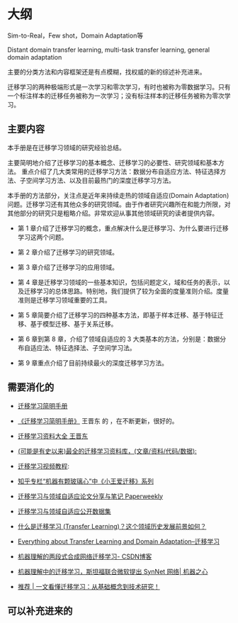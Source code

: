 
# 大纲



Sim-to-Real，Few shot，Domain Adaptation等

Distant domain transfer learning, multi-task transfer learning, general domain adaptation


主要的分类方法和内容框架还是有点模糊，找权威的新的综述补充进来。



迁移学习的两种极端形式是一次学习和零次学习，有时也被称为零数据学习。只有一个标注样本的迁移任务被称为一次学习；没有标注样本的迁移任务被称为零次学习。




## 主要内容


本手册是在迁移学习领域的研究经验总结。


主要简明地介绍了迁移学习的基本概念、迁移学习的必要性、研究领域和基本方法。
重点介绍了几大类常用的迁移学习方法：数据分布自适应方法、特征选择方法、子空间学习方法、以及目前最热门的深度迁移学习方法。


本手册的方法部分，关注点是近年来持续走热的领域自适应(Domain Adaptation)问题。迁移学习还有其他众多的研究领域。由于作者研究兴趣所在和能力所限，对其他部分的研究只是粗略介绍。非常欢迎从事其他领域研究的读者提供内容。


- 第 1 章介绍了迁移学习的概念，重点解决什么是迁移学习、为什么要进行迁移学习这两个问题。
- 第 2 章介绍了迁移学习的研究领域。
- 第 3 章介绍了迁移学习的应用领域。
- 第 4 章是迁移学习领域的一些基本知识，包括问题定义，域和任务的表示，以及迁移学习的总体思路。特别地，我们提供了较为全面的度量准则介绍。度量准则是迁移学习领域重要的工具。



- 第 5 章简要介绍了迁移学习的四种基本方法，即基于样本迁移、基于特征迁移、基于模型迁移、基于关系迁移。
- 第 6 章到第 8 章，介绍了领域自适应的 3 大类基本的方法，分别是：数据分布自适应法、特征选择法、子空间学习法。


- 第 9 章重点介绍了目前持续最火的深度迁移学习方法。



## 需要消化的

- [迁移学习简明手册](http://jd92.wang/assets/files/transfer_learning_tutorial_wjd.pdf)

- [《迁移学习简明手册》](http://tutorial.transferlearning.xyz/)  王晋东 的 ，在不断更新，很好的。
- [迁移学习资料大全 王晋东](https://github.com/jindongwang/transferlearning)
- [(可能是有史以来)最全的迁移学习资料库，(文章/资料/代码/数据):](https://github.com/jindongwang/transferlearning)
- [迁移学习视频教程](https://www.youtube.com/watch?v=qD6iD4TFsdQ):
- [知乎专栏“机器有颗玻璃心”中《小王爱迁移》系列](https://zhuanlan.zhihu.com/p/27336930)
- [迁移学习与领域自适应论文分享与笔记 Paperweekly](http://www.paperweekly.site/collections/231/papers)
- [迁移学习与领域自适应公开数据集](https://github.com/jindongwang/transferlearning/blob/master/doc/dataset.md)
- [什么是迁移学习 (Transfer Learning)？这个领域历史发展前景如何？](https://www.zhihu.com/question/41979241)
- [Everything about Transfer Learning and Domain Adaptation–迁移学习](http://transferlearning.xyz/)
- [机器理解的两段式合成网络迁移学习- CSDN博客](https://blog.csdn.net/wangli0519/article/details/74449285)
- [机器理解中的迁移学习，斯坦福联合微软提出 SynNet 网络| 机器之心](https://www.jiqizhixin.com/articles/2017-07-05-4)



- [推荐 | 一文看懂迁移学习：从基础概念到技术研究！](http://www.sohu.com/a/194295070_642762)

## 可以补充进来的
